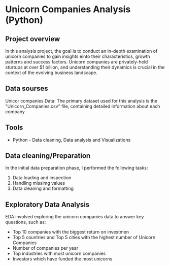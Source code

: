 # Unicorn Companies Analysis (Python)

## Project overview 

In this analysis project, the goal  is to conduct an in-depth examination of unicorn companies to gain insights einto their characteristics, growth patterns and success factors. Unicorn companies are privately-held sturtups at over $1 billion, and understanding their dynamics is crucial in the context of the evolving business landscape. 

## Data sourses 

Unicor companies Data: The primary dataset used for this analysis is the "Unicorn_Companies.csv" file, containing detailed information about each company 

## Tools 
- Python - Data cleaning, Data analysis and Visualizations

## Data cleaning/Preparation 

In the initial data preparation phase, I performed the following tasks:
1. Data loading and inspection
2. Handling missimg values
3. Data cleaning and formatting
   

## Exploratory Data Analysis

EDA involved exploring the unicorn companies data to answer key questions, such as:
-  Top 10 companies with the biggest return on investmen
-  Top 5 countries and Top  5 cities with the highest number of Unicorn Companies
-  Number of companies per year
-  Top industries with most unicorn companies
- Investors which have funded the most unicorns


